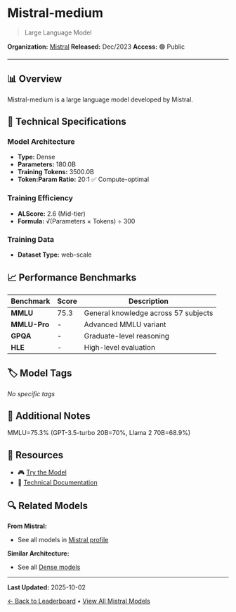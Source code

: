 # Mistral-medium

> Large Language Model

**Organization:** [Mistral](../../labs/mistral.md)
**Released:** Dec/2023
**Access:** 🟢 Public

---

## 📊 Overview

Mistral-medium is a large language model developed by Mistral.

## 🔧 Technical Specifications

### Model Architecture
- **Type:** Dense
- **Parameters:** 180.0B
- **Training Tokens:** 3500.0B
- **Token:Param Ratio:** 20:1 ✅ Compute-optimal

### Training Efficiency
- **ALScore:** 2.6 (Mid-tier)
- **Formula:** √(Parameters × Tokens) ÷ 300

### Training Data
- **Dataset Type:** web-scale

## 📈 Performance Benchmarks

| Benchmark | Score | Description |
|-----------|-------|-------------|
| **MMLU** | 75.3 | General knowledge across 57 subjects |
| **MMLU-Pro** | - | Advanced MMLU variant |
| **GPQA** | - | Graduate-level reasoning |
| **HLE** | - | High-level evaluation |

## 🏷️ Model Tags

_No specific tags_

## 📝 Additional Notes

MMLU=75.3% (GPT-3.5-turbo 20B=70%, Llama 2 70B=68.9%)

## 🔗 Resources

- 🎮 [Try the Model](https://poe.com/)
- 📄 [Technical Documentation](https://mistral.ai/news/la-plateforme/)

## 🔍 Related Models

**From Mistral:**
- See all models in [Mistral profile](../../labs/mistral.md)

**Similar Architecture:**
- See all [Dense models](../../architectures/dense.md)

---

**Last Updated:** 2025-10-02

[← Back to Leaderboard](../../README.md) • [View All Mistral Models](../../labs/mistral.md)
